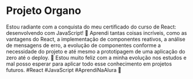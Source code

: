 # Projeto Organo

<p> Estou radiante com a conquista do meu certificado do curso de React: desenvolvendo com JavaScript! 🎉 Aprendi tantas coisas incríveis, como as vantagens do React, a implementação de componentes reativos, a análise de mensagens de erro, a evolução de componentes conforme a necessidade do projeto e até mesmo a prototipagem de uma aplicação do zero até o deploy. 🚀 Estou muito feliz com a minha evolução nos estudos e mal posso esperar para aplicar todo esse conhecimento em projetos futuros. #React #JavaScript #AprendiNaAlura 🌟</p>
